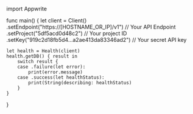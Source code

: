 import Appwrite

func main() {
    let client = Client()
      .setEndpoint("https://[HOSTNAME_OR_IP]/v1") // Your API Endpoint
      .setProject("5df5acd0d48c2") // Your project ID
      .setKey("919c2d18fb5d4...a2ae413da83346ad2") // Your secret API key

    let health = Health(client)
    health.getDB() { result in
        switch result {
        case .failure(let error):
            print(error.message)
        case .success(let healthStatus):
            print(String(describing: healthStatus)
        }
    }
}
